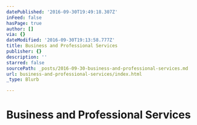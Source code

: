 ```yaml
---
datePublished: '2016-09-30T19:49:18.307Z'
inFeed: false
hasPage: true
author: []
via: {}
dateModified: '2016-09-30T19:13:58.777Z'
title: Business and Professional Services
publisher: {}
description: ''
starred: false
sourcePath: _posts/2016-09-30-business-and-professional-services.md
url: business-and-professional-services/index.html
_type: Blurb

---
```

# Business and Professional Services